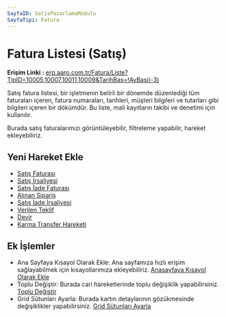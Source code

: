 ```yaml
---
SayfaID: SatisPazarlamaModulu
SayfaTipi: Fatura
---
```


# Fatura Listesi (Satış)

**Erişim Linki :** [erp.aaro.com.tr/Fatura/Liste?TipID=10005,10007,10011,10009&TarihBas=!AyBasi(-3)](erp.aaro.com.tr/Fatura/Liste?TipID=10005,10007,10011,10009&TarihBas=!AyBasi(-3))

Satış fatura listesi, bir işletmenin belirli bir dönemde düzenlediği tüm faturaları içeren, fatura numaraları, tarihleri, müşteri bilgileri ve tutarları gibi bilgileri içeren bir dökümdür. 
Bu liste, mali kayıtların takibi ve denetimi için kullanılır.

Burada satış faturalarımızı görüntüleyebilir, filtreleme yapabilir, hareket ekleyebiliriz.

## Yeni Hareket Ekle

- [Satış Faturası](../TemelHareketler/SatisFaturasi.md)
- [Satış İrsaliyesi](../TemelHareketler/SatisIrsaliyesi.md)
- [Satış İade Faturası](../TemelHareketler/SatisIadeFaturasi.md)
- [Alınan Sipariş](../TemelHareketler/AlinanSiparis.md)
- [Satış İade İrsaliyesi](../TemelHareketler/SatisIadeIrsaliyesi.md)
- [Verilen Teklif](../TemelHareketler/VerilenTeklif.md)
- [Devir](../TemelHareketler/Devir.md)
- [Karma Transfer Hareketi](../TemelHareketler/KarmaTransferHareketi.md)

## Ek İşlemler

- Ana Sayfaya Kısayol Olarak Ekle: Ana sayfamıza hızlı erişim sağlayabilmek için kısayollarımıza ekleyebiliriz. [Anasayfaya Kısayol Olarak Ekle](../TemelOzellikler/KisaYollaraEkleme.md)
- Toplu Değiştir: Burada cari hareketlerinde toplu değişiklik yapabilirsiniz. [Toplu Değiştir](../TemelOzellikler/TopluDegistir.md)
- Grid Sütunları Ayarla: Burada kartın detaylarının gözükmesinde değişiklikler yapabilirsiniz. [Grid Sütunları Ayarla](../TemelOzellikler/GridSutunAyarlari.md)
